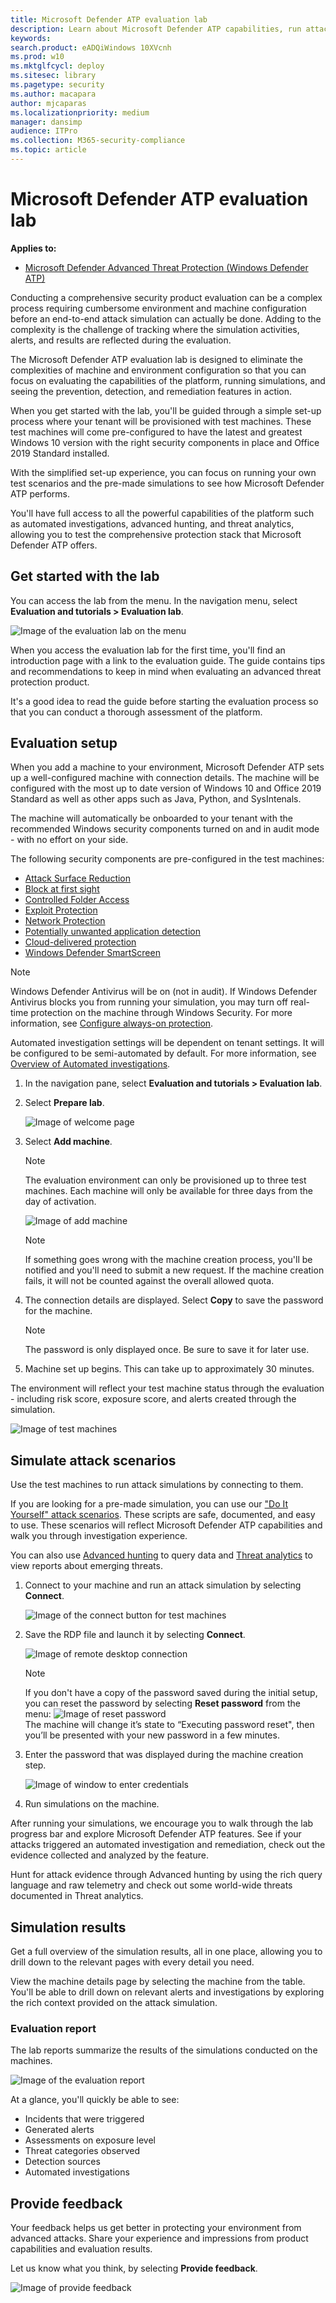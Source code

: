 ```yaml
---
title: Microsoft Defender ATP evaluation lab
description: Learn about Microsoft Defender ATP capabilities, run attack simulations, and see how it prevents, detects, and remediates threats.
keywords: 
search.product: eADQiWindows 10XVcnh
ms.prod: w10
ms.mktglfcycl: deploy
ms.sitesec: library
ms.pagetype: security
ms.author: macapara
author: mjcaparas
ms.localizationpriority: medium
manager: dansimp
audience: ITPro
ms.collection: M365-security-compliance 
ms.topic: article
---
```


# Microsoft Defender ATP evaluation lab
**Applies to:**
- [Microsoft Defender Advanced Threat Protection (Windows Defender ATP)](https://go.microsoft.com/fwlink/p/?linkid=2069559)

Conducting a comprehensive security product evaluation can be a complex process requiring cumbersome environment and machine configuration before an end-to-end attack simulation can actually be done. Adding to the complexity is the challenge of tracking where the simulation activities, alerts, and results are reflected during the evaluation.

The Microsoft Defender ATP evaluation lab is designed to eliminate the complexities of machine and environment configuration so that you can
 focus on evaluating the capabilities of the platform, running simulations, and seeing the prevention, detection, and remediation features in action.

When you get started with the lab, you'll be guided through a simple set-up process where your tenant will be provisioned with test machines. These test machines will come pre-configured to have the latest and greatest Windows 10 version with the right security components in place and Office 2019 Standard installed.

With the simplified set-up experience, you can focus on running your own test scenarios and the pre-made simulations to see how Microsoft Defender ATP performs. 

You'll have full access to all the powerful capabilities of the platform such as automated investigations, advanced hunting, and threat analytics, allowing you to test the comprehensive protection stack that Microsoft Defender ATP offers. 


## Get started with the lab
You can access the lab from the menu. In the navigation menu, select **Evaluation and tutorials > Evaluation lab**.

![Image of the evaluation lab on the menu](images/evaluation-lab-menu.png)

When you access the evaluation lab for the first time, you'll find an introduction page with a link to the evaluation guide. The guide contains tips and recommendations to keep in mind when evaluating an advanced threat protection product. 

It's a good idea to read the guide before starting the evaluation process so that you can conduct a thorough assessment of the platform.


## Evaluation setup 
When you add a machine to your environment, Microsoft Defender ATP sets up a well-configured machine with connection details. The machine will be configured with the most up to date version of Windows 10 and Office 2019 Standard as well as other apps such as Java, Python, and SysIntenals.

The machine will automatically be onboarded to your tenant with the recommended Windows security components turned on and in audit mode - with no effort on your side. 

   The following security components are pre-configured in the test machines:

  - [Attack Surface Reduction](https://docs.microsoft.com/windows/security/threat-protection/windows-defender-exploit-guard/attack-surface-reduction-exploit-guard)
  - [Block at first sight](https://docs.microsoft.com/windows/security/threat-protection/windows-defender-antivirus/configure-block-at-first-sight-windows-defender-antivirus)
  - [Controlled Folder Access](https://docs.microsoft.com/windows/security/threat-protection/windows-defender-exploit-guard/controlled-folders-exploit-guard)
  - [Exploit Protection](https://docs.microsoft.com/windows/security/threat-protection/windows-defender-exploit-guard/enable-exploit-protection)
  - [Network Protection](https://docs.microsoft.com/windows/security/threat-protection/windows-defender-exploit-guard/network-protection-exploit-guard)
  - [Potentially unwanted application detection](https://docs.microsoft.com/windows/security/threat-protection/windows-defender-antivirus/detect-block-potentially-unwanted-apps-windows-defender-antivirus)
  - [Cloud-delivered protection](https://docs.microsoft.com/windows/security/threat-protection/windows-defender-antivirus/utilize-microsoft-cloud-protection-windows-defender-antivirus)
  - [Windows Defender SmartScreen](https://docs.microsoft.com/windows/security/threat-protection/windows-defender-smartscreen/windows-defender-smartscreen-overview)

  >[!NOTE]
  > Windows Defender Antivirus will be on (not in audit). If Windows Defender Antivirus blocks you from running your simulation, you may turn off real-time protection on the machine through Windows Security. For more information, see [Configure always-on protection](https://docs.microsoft.com/windows/security/threat-protection/windows-defender-antivirus/configure-real-time-protection-windows-defender-antivirus).

Automated investigation settings will be dependent on tenant settings. It will be configured to be semi-automated by default. For more information, see [Overview of Automated investigations](automated-investigations.md).


1. In the navigation pane, select **Evaluation and tutorials > Evaluation lab**.

2. Select **Prepare lab**. 

     ![Image of welcome page](images/welcome-evaluation-lab.png)

3. Select **Add machine**.

    >[!NOTE]
    > The evaluation environment can only be provisioned up to three test machines. Each machine will only be available for three days from the day of activation. 

   ![Image of add machine](images/evaluation-add-machine.png)

    >[!NOTE]
    >If something goes wrong with the machine creation process, you'll be notified and you'll need to submit a new request. If the machine creation fails, it will not be counted against the overall allowed quota. 

4. The connection details are displayed. Select **Copy** to save the password for the machine.

    >[!NOTE]
    >The password is only displayed once. Be sure to save it for later use.

5. Machine set up begins. This can take up to approximately 30 minutes. 

The environment will reflect your test machine status through the evaluation - including risk score, exposure score, and alerts created through the simulation.

![Image of test machines](images/eval-lab-dashboard.png)

## Simulate attack scenarios
Use the test machines to run attack simulations by connecting to them. 

If you are looking for a pre-made simulation, you can use our ["Do It Yourself" attack scenarios](https://securitycenter.windows.com/tutorials). These scripts are safe, documented, and easy to use. These scenarios will reflect Microsoft Defender ATP capabilities and walk you through investigation experience.

You can also use [Advanced hunting](advanced-hunting.md) to query data and [Threat analytics](threat-analytics.md) to view reports about emerging threats.

1. Connect to your machine and run an attack simulation by selecting **Connect**. 

    ![Image of the connect button for test machines](images/test-machine-table.png)

2. Save the RDP file and launch it by selecting **Connect**.

    ![Image of remote desktop connection](images/remote-connection.png)

    >[!NOTE]
    >If you don't have a copy of the password saved during the initial setup, you can reset the password by selecting **Reset password** from the menu:
    > ![Image of reset password](images/reset-password-test-machine.png)<br>
    > The machine will change it’s state to “Executing password reset", then you’ll be presented with your new password in a few minutes.

3. Enter the password that was displayed during the machine creation step. 

   ![Image of window to enter credentials](images/enter-password.png)

4. Run simulations on the machine. 

After running your simulations, we encourage you to walk through the lab progress bar and explore Microsoft Defender ATP features. See if your attacks triggered an automated investigation and remediation, check out the evidence collected and analyzed by the feature.


Hunt for attack evidence through Advanced hunting by using the rich query language and raw telemetry and check out some world-wide threats documented in Threat analytics.


## Simulation results
Get a full overview of the simulation results, all in one place, allowing you to drill down to the relevant pages with every detail you need.

View the machine details page by selecting the machine from the table. You'll be able to drill down on relevant alerts and investigations by exploring the rich context provided on the attack simulation. 

### Evaluation report
The lab reports summarize the results of the simulations conducted on the machines. 

![Image of the evaluation report](images/eval-report.png)

At a glance, you'll quickly be able to see:
- Incidents that were triggered
- Generated alerts
- Assessments on exposure level 
- Threat categories observed
- Detection sources
- Automated investigations

## Provide feedback
Your feedback helps us get better in protecting your environment from advanced attacks. Share your experience and impressions from product capabilities and evaluation results.

Let us know what you think, by selecting **Provide feedback**.

![Image of provide feedback](images/eval-feedback.png)

